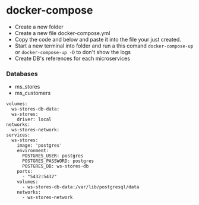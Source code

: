 # docker-compose

- Create a new folder
- Create a new file docker-compose.yml
- Copy the code and below and paste it into the file your just created.
- Start a new terminal into folder and run a this comand ```docker-compose-up``` or ```docker-compose-up -D``` to don't show the logs
- Create DB's references for each microservices

### Databases
- ms_stores
- ms_customers

```version: "3"
volumes: 
  ws-stores-db-data: 
  ws-stores:
    driver: local
networks: 
  ws-stores-network: 
services: 
  ws-stores: 
    image: 'postgres'
    environment:
      POSTGRES_USER: postgres
      POSTGRES_PASSWORD: postgres
      POSTGRES_DB: ws-stores-db
    ports: 
      - "5432:5432"
    volumes: 
      - ws-stores-db-data:/var/lib/postgresql/data
    networks: 
      - ws-stores-network
```
